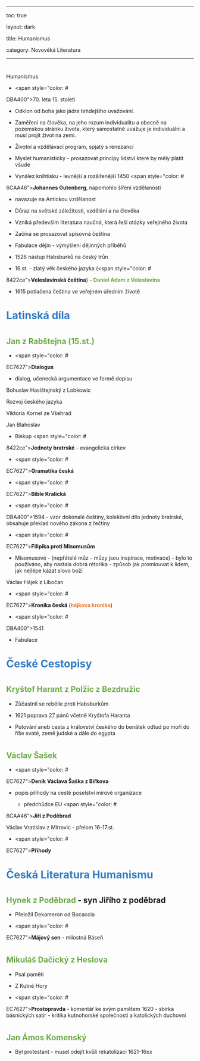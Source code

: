


---



toc: true



layout: dark



title: Humanismus 



category: Novověká Literatura 



---






















#



 Humanismus



* <span style="color: #



DBA400">70\. léta 15. století</span>



*  Odklon od boha jako jádra tehdejšího uvažování. 



*  Zaměření na člověka, na jeho rozum individualitu a obecně na pozemskou stránku života, který samostatně uvažuje je individuální a musí projít život na zemi.



*  Životní a vzdělávací program, spjatý s renezancí



*  Myslet humanisticky - prosazovat principy lidství které by měly platit všude



*  Vynález knihtisku - levnější a rozšířenější 1450 <span style="color: #



6CAA46">**Johannes Gutenberg**</span>, napomohlo šíření vzdělanosti



*  navazuje na Antickou vzdělanost



*  Důraz na světské záležitosti, vzdělání a na člověka



*  Vzniká především literatura naučná, která řeší otázky veřejného života



*  Začíná se prosazovat spisovná čeština



*  Fabulace dějin - výmýšlení dějinných příběhů



*  1526 nástup Habsburků na český trůn



*  16.st. - zlatý věk českého jazyka (<span style="color: #



8422ce">**Veleslavínská čeština**</span>) - <span style="color: #6CAA46">**Daniel Adam z Veleslavína**</span>



*  1615 potlačena čeština ve veřejném úředním životě






















#






# <span style="color: #327DC3">**Latinská díla**</span>






















#






## <span style="color: #6CAA46">**Jan z Rabštejna (15.st.)**</span>



* <span style="color: #



EC7627">**Dialogus**</span> 



  * dialog, učenecká argumentace ve formě dopisu



Bohuslav Hasištejnský z Lobkowic



Rozvoj českého jazyka



Viktoria Kornel ze Všehrad



Jan Blahoslav



* Biskup <span style="color: #



8422ce">**Jednoty bratrské**</span> - evangelická církev



* <span style="color: #



EC7627">**Gramatika česká**</span>



* <span style="color: #



EC7627">**Bible Kralická**</span>



  * <span style="color: #



DBA400">1594</span> - vzor dokonalé češtiny, kolektivní dílo jednoty bratrské, obsahuje překlad nového zákona z řečtiny



* <span style="color: #



EC7627">**Filipika proti Misomusům**</span> 



  * Misomusové - (nepřátelé můz - můzy jsou inspirace, motivace) - bylo to používáno, aby nastala dobrá rétorika - způsob jak promlouvat k lidem, jak nejlépe kázat slovo boží



Václav Hájek z Libočan



* <span style="color: #



EC7627">**Kronika česká**</span> (<span style="color: #EC7627">**hájkova kronika**</span>) 



  * <span style="color: #



DBA400">1541</span>



  * Fabulace






















#






# <span style="color: #327DC3">**České Cestopisy**</span>






















#






## <span style="color: #6CAA46">**Kryštof Harant z Polžic z Bezdružic**</span>



* Zůčastnil se rebélie proti Habsburkům



* 1621 poprava 27 pánů včetně Kryštofa Haranta



* Putování aneb cesta z království českého do benátek odtud po moři do říše svaté, země judské a dále do egypta






















#






## <span style="color: #6CAA46">**Václav Šašek**</span>



* <span style="color: #



EC7627">**Deník Václava Šaška z Bířkova**</span>



  * popis příhody na cestě poselství mírové organizace



    * předchůdce EU <span style="color: #



6CAA46">**Jiří z Poděbrad**</span>



Václav Vratislav z Mitrovic - přelom 16-17.st.



* <span style="color: #



EC7627">**Příhody**</span>






















#






# <span style="color: #327DC3">**Česká Literatura Humanismu**</span>






















#






## <span style="color: #6CAA46">**Hynek z Poděbrad**</span> - syn Jiřího z poděbrad



* Přeložil Dekameron od Bocaccia



* <span style="color: #



EC7627">**Májový sen**</span> - milostná Báseň






















#






## <span style="color: #6CAA46">**Mikuláš Dačický z Heslova**</span>



 * Psal paměti



 * Z Kutné Hory



 * <span style="color: #



EC7627">**Prostopravda**</span> - komentář ke svým pamětem 1620 - sbírka básnických satir - kritika kutnohorské společnosti a katolických duchovní






















#






## <span style="color: #6CAA46">**Jan Ámos Komenský**</span>



 * Byl protestant - musel odejít kvůli rekatolizaci 1621-16xx
